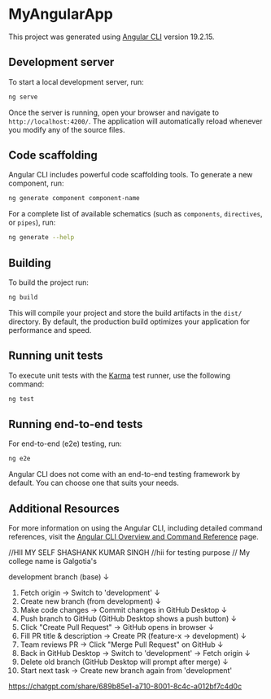# MyAngularApp

This project was generated using [Angular CLI](https://github.com/angular/angular-cli) version 19.2.15.

## Development server

To start a local development server, run:

```bash
ng serve
```

Once the server is running, open your browser and navigate to `http://localhost:4200/`. The application will automatically reload whenever you modify any of the source files.

## Code scaffolding

Angular CLI includes powerful code scaffolding tools. To generate a new component, run:

```bash
ng generate component component-name
```

For a complete list of available schematics (such as `components`, `directives`, or `pipes`), run:

```bash
ng generate --help
```

## Building

To build the project run:

```bash
ng build
```

This will compile your project and store the build artifacts in the `dist/` directory. By default, the production build optimizes your application for performance and speed.

## Running unit tests

To execute unit tests with the [Karma](https://karma-runner.github.io) test runner, use the following command:

```bash
ng test
```

## Running end-to-end tests

For end-to-end (e2e) testing, run:

```bash
ng e2e
```

Angular CLI does not come with an end-to-end testing framework by default. You can choose one that suits your needs.

## Additional Resources

For more information on using the Angular CLI, including detailed command references, visit the [Angular CLI Overview and Command Reference](https://angular.dev/tools/cli) page.




//HII MY SELF SHASHANK KUMAR SINGH
//hii for testing purpose 
// My college name is Galgotia's

development branch (base)
      ↓
1. Fetch origin → Switch to 'development'
      ↓
2. Create new branch (from development)
      ↓
3. Make code changes → Commit changes in GitHub Desktop
      ↓
4. Push branch to GitHub (GitHub Desktop shows a push button)
      ↓
5. Click "Create Pull Request" → GitHub opens in browser
      ↓
6. Fill PR title & description → Create PR (feature-x → development)
      ↓
7. Team reviews PR → Click "Merge Pull Request" on GitHub
      ↓
8. Back in GitHub Desktop → Switch to 'development' → Fetch origin
      ↓
9. Delete old branch (GitHub Desktop will prompt after merge)
      ↓
10. Start next task → Create new branch again from 'development'

https://chatgpt.com/share/689b85e1-a710-8001-8c4c-a012bf7c4d0c
